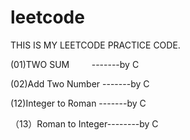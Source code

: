 # leetcode
THIS IS MY LEETCODE PRACTICE CODE.


 (01)TWO SUM          -------by C
 
 (02)Add Two Number   -------by C
 
 (12)Integer to Roman -------by C
 
（13）Roman to Integer--------by C

